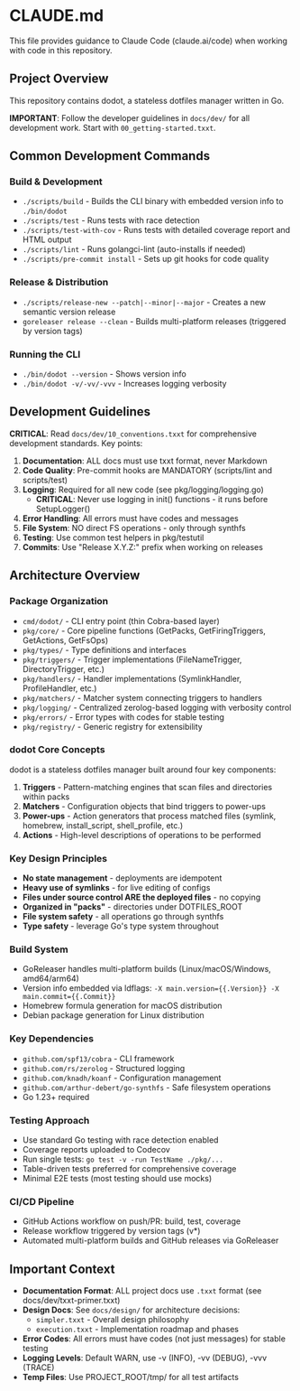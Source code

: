 # CLAUDE.md

This file provides guidance to Claude Code (claude.ai/code) when working with code in this repository.

## Project Overview

This repository contains dodot, a stateless dotfiles manager written in Go.

**IMPORTANT**: Follow the developer guidelines in `docs/dev/` for all development work. Start with `00_getting-started.txxt`.

## Common Development Commands

### Build & Development
- `./scripts/build` - Builds the CLI binary with embedded version info to `./bin/dodot`
- `./scripts/test` - Runs tests with race detection
- `./scripts/test-with-cov` - Runs tests with detailed coverage report and HTML output
- `./scripts/lint` - Runs golangci-lint (auto-installs if needed)
- `./scripts/pre-commit install` - Sets up git hooks for code quality

### Release & Distribution
- `./scripts/release-new --patch|--minor|--major` - Creates a new semantic version release
- `goreleaser release --clean` - Builds multi-platform releases (triggered by version tags)

### Running the CLI
- `./bin/dodot --version` - Shows version info
- `./bin/dodot -v/-vv/-vvv` - Increases logging verbosity

## Development Guidelines

**CRITICAL**: Read `docs/dev/10_conventions.txxt` for comprehensive development standards. Key points:

1. **Documentation**: ALL docs must use txxt format, never Markdown
2. **Code Quality**: Pre-commit hooks are MANDATORY (scripts/lint and scripts/test)
3. **Logging**: Required for all new code (see pkg/logging/logging.go)
   - **CRITICAL**: Never use logging in init() functions - it runs before SetupLogger()
4. **Error Handling**: All errors must have codes and messages
5. **File System**: NO direct FS operations - only through synthfs
6. **Testing**: Use common test helpers in pkg/testutil
7. **Commits**: Use "Release X.Y.Z:" prefix when working on releases

## Architecture Overview

### Package Organization
- `cmd/dodot/` - CLI entry point (thin Cobra-based layer)
- `pkg/core/` - Core pipeline functions (GetPacks, GetFiringTriggers, GetActions, GetFsOps)
- `pkg/types/` - Type definitions and interfaces
- `pkg/triggers/` - Trigger implementations (FileNameTrigger, DirectoryTrigger, etc.)
- `pkg/handlers/` - Handler implementations (SymlinkHandler, ProfileHandler, etc.)
- `pkg/matchers/` - Matcher system connecting triggers to handlers
- `pkg/logging/` - Centralized zerolog-based logging with verbosity control
- `pkg/errors/` - Error types with codes for stable testing
- `pkg/registry/` - Generic registry for extensibility

### dodot Core Concepts
dodot is a stateless dotfiles manager built around four key components:

1. **Triggers** - Pattern-matching engines that scan files and directories within packs
2. **Matchers** - Configuration objects that bind triggers to power-ups
3. **Power-ups** - Action generators that process matched files (symlink, homebrew, install_script, shell_profile, etc.)
4. **Actions** - High-level descriptions of operations to be performed

### Key Design Principles
- **No state management** - deployments are idempotent
- **Heavy use of symlinks** - for live editing of configs
- **Files under source control ARE the deployed files** - no copying
- **Organized in "packs"** - directories under DOTFILES_ROOT
- **File system safety** - all operations go through synthfs
- **Type safety** - leverage Go's type system throughout

### Build System
- GoReleaser handles multi-platform builds (Linux/macOS/Windows, amd64/arm64)
- Version info embedded via ldflags: `-X main.version={{.Version}} -X main.commit={{.Commit}}`
- Homebrew formula generation for macOS distribution
- Debian package generation for Linux distribution

### Key Dependencies
- `github.com/spf13/cobra` - CLI framework
- `github.com/rs/zerolog` - Structured logging
- `github.com/knadh/koanf` - Configuration management
- `github.com/arthur-debert/go-synthfs` - Safe filesystem operations
- Go 1.23+ required

### Testing Approach
- Use standard Go testing with race detection enabled
- Coverage reports uploaded to Codecov
- Run single tests: `go test -v -run TestName ./pkg/...`
- Table-driven tests preferred for comprehensive coverage
- Minimal E2E tests (most testing should use mocks)

### CI/CD Pipeline
- GitHub Actions workflow on push/PR: build, test, coverage
- Release workflow triggered by version tags (v*)
- Automated multi-platform builds and GitHub releases via GoReleaser

## Important Context

- **Documentation Format**: ALL project docs use `.txxt` format (see docs/dev/txxt-primer.txxt)
- **Design Docs**: See `docs/design/` for architecture decisions:
  - `simpler.txxt` - Overall design philosophy
  - `execution.txxt` - Implementation roadmap and phases
- **Error Codes**: All errors must have codes (not just messages) for stable testing
- **Logging Levels**: Default WARN, use -v (INFO), -vv (DEBUG), -vvv (TRACE)
- **Temp Files**: Use PROJECT_ROOT/tmp/ for all test artifacts